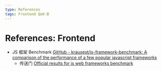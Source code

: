 ```yaml
---
type: References
tags: Frontend QoK-B
---
```


# References: Frontend

- JS 框架 Benchmark [GitHub - krausest/js-framework-benchmark: A comparison of the performance of a few popular javascript frameworks](https://github.com/krausest/js-framework-benchmark)
  - 传送门 [Official results for js web frameworks benchmark](https://krausest.github.io/js-framework-benchmark/index.html)
